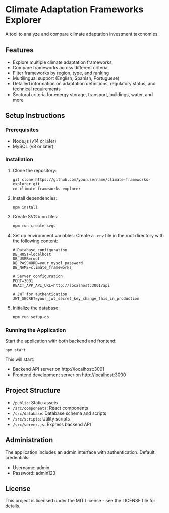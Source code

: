 # Climate Adaptation Frameworks Explorer

A tool to analyze and compare climate adaptation investment taxonomies.

## Features

- Explore multiple climate adaptation frameworks
- Compare frameworks across different criteria
- Filter frameworks by region, type, and ranking
- Multilingual support (English, Spanish, Portuguese)
- Detailed information on adaptation definitions, regulatory status, and technical requirements
- Sectoral criteria for energy storage, transport, buildings, water, and more

## Setup Instructions

### Prerequisites

- Node.js (v14 or later)
- MySQL (v8 or later)

### Installation

1. Clone the repository:
   ```
   git clone https://github.com/yourusername/climate-frameworks-explorer.git
   cd climate-frameworks-explorer
   ```

2. Install dependencies:
   ```
   npm install
   ```

3. Create SVG icon files:
   ```
   npm run create-svgs
   ```

4. Set up environment variables:
   Create a `.env` file in the root directory with the following content:
   ```
   # Database configuration
   DB_HOST=localhost
   DB_USER=root
   DB_PASSWORD=your_mysql_password
   DB_NAME=climate_frameworks

   # Server configuration
   PORT=3001
   REACT_APP_API_URL=http://localhost:3001/api

   # JWT for authentication
   JWT_SECRET=your_jwt_secret_key_change_this_in_production
   ```

5. Initialize the database:
   ```
   npm run setup-db
   ```

### Running the Application

Start the application with both backend and frontend:
```
npm start
```

This will start:
- Backend API server on http://localhost:3001
- Frontend development server on http://localhost:3000

## Project Structure

- `/public`: Static assets
- `/src/components`: React components
- `/src/database`: Database schema and scripts
- `/src/scripts`: Utility scripts
- `/src/server.js`: Express backend API

## Administration

The application includes an admin interface with authentication. Default credentials:

- Username: admin
- Password: admin123

## License

This project is licensed under the MIT License - see the LICENSE file for details.
